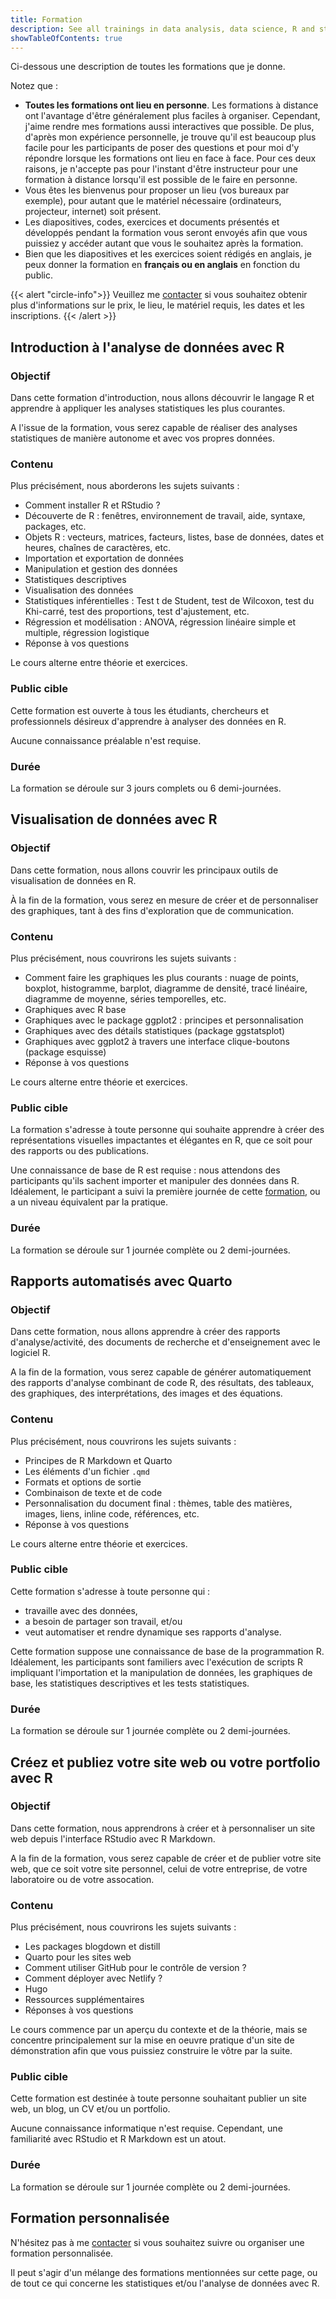 ```yaml
---
title: Formation
description: See all trainings in data analysis, data science, R and statistics, provided by Antoine Soetewey.
showTableOfContents: true
---
```


Ci-dessous une description de toutes les formations que je donne.

Notez que :

- **Toutes les formations ont lieu en personne**. Les formations à distance ont l'avantage d'être généralement plus faciles à organiser. Cependant, j'aime rendre mes formations aussi interactives que possible. De plus, d'après mon expérience personnelle, je trouve qu'il est beaucoup plus facile pour les participants de poser des questions et pour moi d'y répondre lorsque les formations ont lieu en face à face. Pour ces deux raisons, je n'accepte pas pour l'instant d'être instructeur pour une formation à distance lorsqu'il est possible de le faire en personne.
- Vous êtes les bienvenus pour proposer un lieu (vos bureaux par exemple), pour autant que le matériel nécessaire (ordinateurs, projecteur, internet) soit présent.
- Les diapositives, codes, exercices et documents présentés et développés pendant la formation vous seront envoyés afin que vous puissiez y accéder autant que vous le souhaitez après la formation.
- Bien que les diapositives et les exercices soient rédigés en anglais, je peux donner la formation en **français ou en anglais** en fonction du public.

{{< alert "circle-info">}}
Veuillez me [contacter](/fr/#contact) si vous souhaitez obtenir plus d'informations sur le prix, le lieu, le matériel requis, les dates et les inscriptions.
{{< /alert >}}

## Introduction à l'analyse de données avec R

### Objectif

Dans cette formation d'introduction, nous allons découvrir le langage R et apprendre à appliquer les analyses statistiques les plus courantes.

A l'issue de la formation, vous serez capable de réaliser des analyses statistiques de manière autonome et avec vos propres données.

### Contenu

Plus précisément, nous aborderons les sujets suivants :

- Comment installer R et RStudio ?
- Découverte de R : fenêtres, environnement de travail, aide, syntaxe, packages, etc.
- Objets R : vecteurs, matrices, facteurs, listes, base de données, dates et heures, chaînes de caractères, etc.
- Importation et exportation de données
- Manipulation et gestion des données
- Statistiques descriptives
- Visualisation des données
- Statistiques inférentielles : Test t de Student, test de Wilcoxon, test du Khi-carré, test des proportions, test d'ajustement, etc.
- Régression et modélisation : ANOVA, régression linéaire simple et multiple, régression logistique
- Réponse à vos questions

Le cours alterne entre théorie et exercices.

### Public cible

Cette formation est ouverte à tous les étudiants, chercheurs et professionnels désireux d'apprendre à analyser des données en R.

Aucune connaissance préalable n'est requise.

### Durée

La formation se déroule sur 3 jours complets ou 6 demi-journées.

## Visualisation de données avec R

### Objectif

Dans cette formation, nous allons couvrir les principaux outils de visualisation de données en R.

À la fin de la formation, vous serez en mesure de créer et de personnaliser des graphiques, tant à des fins d'exploration que de communication.

### Contenu

Plus précisément, nous couvrirons les sujets suivants :

- Comment faire les graphiques les plus courants : nuage de points, boxplot, histogramme, barplot, diagramme de densité, tracé linéaire, diagramme de moyenne, séries temporelles, etc.
- Graphiques avec R base
- Graphiques avec le package ggplot2 : principes et personnalisation
- Graphiques avec des détails statistiques (package ggstatsplot)
- Graphiques avec ggplot2 à travers une interface clique-boutons (package esquisse)
- Réponse à vos questions

Le cours alterne entre théorie et exercices.

### Public cible

La formation s'adresse à toute personne qui souhaite apprendre à créer des représentations visuelles impactantes et élégantes en R, que ce soit pour des rapports ou des publications.

Une connaissance de base de R est requise : nous attendons des participants qu'ils sachent importer et manipuler des données dans R. Idéalement, le participant a suivi la première journée de cette [formation](/fr/trainings/#introduction-à-lanalyse-de-données-avec-r), ou a un niveau équivalent par la pratique.

### Durée

La formation se déroule sur 1 journée complète ou 2 demi-journées.

## Rapports automatisés avec Quarto

### Objectif

Dans cette formation, nous allons apprendre à créer des rapports d'analyse/activité, des documents de recherche et d'enseignement avec le logiciel R.

A la fin de la formation, vous serez capable de générer automatiquement des rapports d'analyse combinant de code R, des résultats, des tableaux, des graphiques, des interprétations, des images et des équations.

### Contenu

Plus précisément, nous couvrirons les sujets suivants :

- Principes de R Markdown et Quarto
- Les éléments d'un fichier `.qmd`
- Formats et options de sortie
- Combinaison de texte et de code
- Personnalisation du document final : thèmes, table des matières, images, liens, inline code, références, etc.
- Réponse à vos questions

Le cours alterne entre théorie et exercices.

### Public cible

Cette formation s'adresse à toute personne qui :

- travaille avec des données,
- a besoin de partager son travail, et/ou
- veut automatiser et rendre dynamique ses rapports d'analyse.

Cette formation suppose une connaissance de base de la programmation R. Idéalement, les participants sont familiers avec l'exécution de scripts R impliquant l'importation et la manipulation de données, les graphiques de base, les statistiques descriptives et les tests statistiques.

### Durée

La formation se déroule sur 1 journée complète ou 2 demi-journées.

## Créez et publiez votre site web ou votre portfolio avec R

### Objectif

Dans cette formation, nous apprendrons à créer et à personnaliser un site web depuis l'interface RStudio avec R Markdown.

A la fin de la formation, vous serez capable de créer et de publier votre site web, que ce soit votre site personnel, celui de votre entreprise, de votre laboratoire ou de votre assocation.

### Contenu

Plus précisément, nous couvrirons les sujets suivants :

- Les packages blogdown et distill
- Quarto pour les sites web
- Comment utiliser GitHub pour le contrôle de version ?
- Comment déployer avec Netlify ?
- Hugo
- Ressources supplémentaires
- Réponses à vos questions

Le cours commence par un aperçu du contexte et de la théorie, mais se concentre principalement sur la mise en oeuvre pratique d'un site de démonstration afin que vous puissiez construire le vôtre par la suite.

### Public cible

Cette formation est destinée à toute personne souhaitant publier un site web, un blog, un CV et/ou un portfolio.

Aucune connaissance informatique n'est requise. Cependant, une familiarité avec RStudio et R Markdown est un atout.

### Durée

La formation se déroule sur 1 journée complète ou 2 demi-journées.

## Formation personnalisée

N'hésitez pas à me [contacter](/fr/#contact) si vous souhaitez suivre ou organiser une formation personnalisée.

Il peut s'agir d'un mélange des formations mentionnées sur cette page, ou de tout ce qui concerne les statistiques et/ou l'analyse de données avec R.
